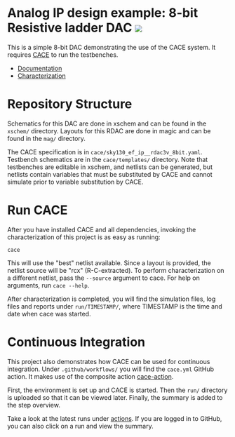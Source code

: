 # Analog IP design example: 8-bit Resistive ladder DAC ![](../../workflows/cace/badge.svg)

This is a simple 8-bit DAC demonstrating the use
of the CACE system. It requires [CACE](https://github.com/efabless/cace) to run the testbenches.

- [Documentation](docs/sky130_ef_ip__rdac3v_8bit.md)
- [Characterization](docs/sky130_ef_ip__rdac3v_8bit_schematic.md)

# Repository Structure

Schematics for this DAC are done in xschem and can be found in the `xschem/` directory. Layouts for this RDAC are done in magic and can be found in the `mag/` directory.

The CACE specification is in `cace/sky130_ef_ip__rdac3v_8bit.yaml`. Testbench schematics are in the `cace/templates/` directory. Note that testbenches are editable in xschem, and netlists can be generated, but netlists contain variables that must be substituted by CACE and cannot simulate prior to variable substitution by CACE.

# Run CACE

After you have installed CACE and all dependencies, invoking the characterization of this project is as easy as running:

```console
cace
```

This will use the "best" netlist available. Since a layout is provided, the netlist source will be "rcx" (R-C-extracted). To perform characterization on a different netlist, pass the `--source` argument to cace. For help on arguments, run `cace --help`.

After characterization is completed, you will find the simulation files, log files and reports under `run/TIMESTAMP/`, where TIMESTAMP is the time and date when cace was started.

# Continuous Integration

This project also demonstrates how CACE can be used for continuous integration. Under `.github/workflows/` you will find the `cace.yml` GitHub action. It makes use of the composite action [cace-action](https://github.com/efabless/cace-action).

First, the environment is set up and CACE is started. Then the `run/` directory is uploaded so that it can be viewed later. Finally, the summary is added to the step overview.

Take a look at the latest runs under [actions](https://github.com/RTimothyEdwards/sky130_ef_ip__rdac3v_8bit/actions). If you are logged in to GitHub, you can also click on a run and view the summary.